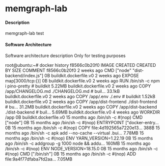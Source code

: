 # memgraph-lab

#### Description
memgraph-lab test

#### Software Architecture
Software architecture description
Only for testing purposes

root@ubuntu:~# docker history f8566c0b20f0
IMAGE          CREATED         CREATED BY                                      SIZE      COMMENT
f8566c0b20f0   2 weeks ago     CMD ["node" "dist-backend/index.js"]            0B        buildkit.dockerfile.v0
<missing>      2 weeks ago     EXPOSE map[3000/tcp:{}]                         0B        buildkit.dockerfile.v0
<missing>      2 weeks ago     RUN /bin/sh -c npm i pino-pretty # buildkit     5.22MB    buildkit.dockerfile.v0
<missing>      2 weeks ago     COPY /app/CHANGELOG.md ./CHANGELOG.md # buil…   33.1kB    buildkit.dockerfile.v0
<missing>      2 weeks ago     COPY /app/.env ./.env # buildkit                1.52kB    buildkit.dockerfile.v0
<missing>      2 weeks ago     COPY /app/dist-frontend ./dist-frontend # bu…   31.2MB    buildkit.dockerfile.v0
<missing>      2 weeks ago     COPY /app/dist-backend ./dist-backend # buil…   5.69MB    buildkit.dockerfile.v0
<missing>      4 weeks ago     WORKDIR /app                                    0B        buildkit.dockerfile.v0
<missing>      15 months ago   /bin/sh -c #(nop)  CMD ["node"]                 0B
<missing>      15 months ago   /bin/sh -c #(nop)  ENTRYPOINT ["docker-entry…   0B
<missing>      15 months ago   /bin/sh -c #(nop) COPY file:4d192565a7220e13…   388B
<missing>      15 months ago   /bin/sh -c apk add --no-cache --virtual .bui…   7.78MB
<missing>      15 months ago   /bin/sh -c #(nop)  ENV YARN_VERSION=1.22.19     0B
<missing>      15 months ago   /bin/sh -c addgroup -g 1000 node     && addu…   160MB
<missing>      15 months ago   /bin/sh -c #(nop)  ENV NODE_VERSION=18.15.0     0B
<missing>      15 months ago   /bin/sh -c #(nop)  CMD ["/bin/sh"]              0B
<missing>      15 months ago   /bin/sh -c #(nop) ADD file:9a4f77dfaba7fd2aa…   7.05MB
